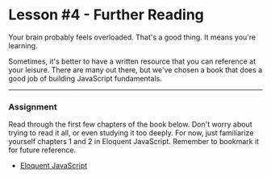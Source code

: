 # Lesson \#4 - Further Reading

Your brain probably feels overloaded. That's a good thing. It means you're learning.

Sometimes, it's better to have a written resource that you can reference at your leisure. There are many out there, but we've chosen a book that does a good job of building JavaScript fundamentals.

---

### Assignment

Read through the first few chapters of the book below. Don't worry about trying to read it all, or even studying it too deeply. For now, just familiarize yourself chapters 1 and 2 in Eloquent JavaScript. Remember to bookmark it for future reference.

- [Eloquent JavaScript](https://eloquentjavascript.net/)

